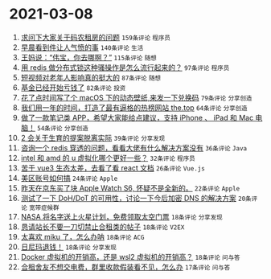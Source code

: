# 2021-03-08

1. [求问下大家关于码农租房的问题](https://www.v2ex.com/t/759510) `159条评论` `程序员`
1. [早晨看到件让人气愤的事](https://www.v2ex.com/t/759433) `140条评论` `生活`
1. [王妈说：“伟宝，你去哪啊？”](https://www.v2ex.com/t/759427) `115条评论` `随想`
1. [用 redis 做分布式锁这种骚操作是怎么流行起来的？](https://www.v2ex.com/t/759583) `97条评论` `程序员`
1. [短视频对老年人影响真的挺大的](https://www.v2ex.com/t/759529) `87条评论` `随想`
1. [基金已经开始亏钱了](https://www.v2ex.com/t/759578) `82条评论` `投资`
1. [花了点时间写了个 macOS 下的动态壁纸,来发一下兑换码](https://www.v2ex.com/t/759603) `79条评论` `分享创造`
1. [我们用一年的时间，打造了最有逼格的热榜网站 the.top](https://www.v2ex.com/t/759615) `64条评论` `分享创造`
1. [做了一款笔记类 APP，希望大家能给点建议，支持 iPhone 、 iPad 和 Mac 电脑！](https://www.v2ex.com/t/759488) `54条评论` `分享创造`
1. [2 会关于生育的提案脱离实际](https://www.v2ex.com/t/759720) `39条评论` `分享发现`
1. [咨询一个 redis 穿透的问题，看看大佬有什么解决方案没有](https://www.v2ex.com/t/759715) `36条评论` `Java`
1. [intel 和 amd 的 u 虚拟化哪个更好一些？](https://www.v2ex.com/t/759526) `32条评论` `程序员`
1. [苦于 vue3 生态太差，去看了看 react 文档](https://www.v2ex.com/t/759655) `26条评论` `Vue.js`
1. [美区账号如何搞](https://www.v2ex.com/t/759477) `24条评论` `Apple`
1. [昨天在京东买了块 Apple Watch S6, 怀疑不是全新的。](https://www.v2ex.com/t/759642) `22条评论` `Apple`
1. [测试了一下 DoH/DoT 的可用性，讨论一下今后加密 DNS 的解决方案](https://www.v2ex.com/t/759666) `20条评论` `宽带症候群`
1. [NASA 将名字送上火星计划，免费领取太空门票](https://www.v2ex.com/t/759737) `18条评论` `分享发现`
1. [恳请站长不要一刀切禁止合租类的帖子](https://www.v2ex.com/t/759694) `18条评论` `V2EX`
1. [太喜欢 miku 了，怎么办呐](https://www.v2ex.com/t/759663) `18条评论` `ACG`
1. [日尼玛退钱！](https://www.v2ex.com/t/759575) `18条评论` `分享发现`
1. [Docker 虚拟机的开销高，还是 wsl2 虚拟机的开销高？](https://www.v2ex.com/t/759530) `18条评论` `问与答`
1. [合租舍友不想交电费，群里收款假装看不见，怎么办](https://www.v2ex.com/t/759451) `17条评论` `问与答`

